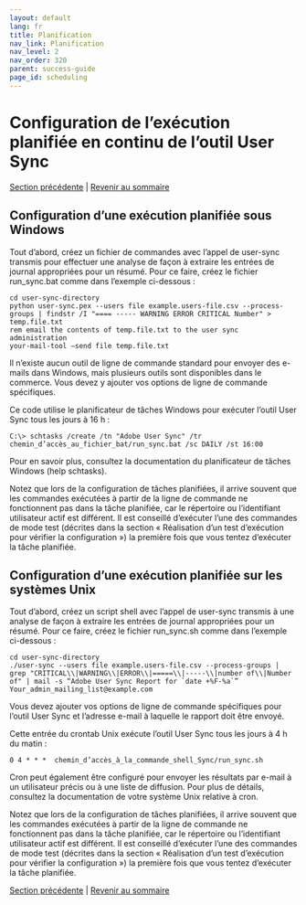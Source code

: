 ```yaml
---
layout: default
lang: fr
title: Planification
nav_link: Planification
nav_level: 2
nav_order: 320
parent: success-guide
page_id: scheduling
---
```


# Configuration de l’exécution planifiée en continu de l’outil User Sync


[Section précédente](command_line_options.md) \| [Revenir au sommaire](index.md) 

## Configuration d’une exécution planifiée sous Windows

Tout d’abord, créez un fichier de commandes avec l’appel de user-sync transmis pour effectuer une analyse de façon à extraire les entrées de journal appropriées pour un résumé. Pour ce faire, créez le fichier run_sync.bat comme dans l’exemple ci-dessous :

	cd user-sync-directory
	python user-sync.pex --users file example.users-file.csv --process-groups | findstr /I "==== ----- WARNING ERROR CRITICAL Number" > temp.file.txt
	rem email the contents of temp.file.txt to the user sync administration
	your-mail-tool –send file temp.file.txt


Il n’existe aucun outil de ligne de commande standard pour envoyer des e-mails dans Windows, mais plusieurs outils sont disponibles dans le commerce.
Vous devez y ajouter vos options de ligne de commande spécifiques.

Ce code utilise le planificateur de tâches Windows pour exécuter l’outil User Sync tous les jours à 16 h :

	C:\> schtasks /create /tn "Adobe User Sync" /tr chemin_d’accès_au_fichier_bat/run_sync.bat /sc DAILY /st 16:00

Pour en savoir plus, consultez la documentation du planificateur de tâches Windows (help schtasks).

Notez que lors de la configuration de tâches planifiées, il arrive souvent que les commandes exécutées à partir de la ligne de commande ne fonctionnent pas dans la tâche planifiée, car le répertoire ou l’identifiant utilisateur actif est différent. Il est conseillé d’exécuter l’une des commandes de mode test (décrites dans la section « Réalisation d’un test d’exécution pour vérifier la configuration ») la première fois que vous tentez d’exécuter la tâche planifiée.


## Configuration d’une exécution planifiée sur les systèmes Unix

Tout d’abord, créez un script shell avec l’appel de user-sync transmis à une analyse de façon à extraire les entrées de journal appropriées pour un résumé. Pour ce faire, créez le fichier run_sync.sh comme dans l’exemple ci-dessous :

	cd user-sync-directory
	./user-sync --users file example.users-file.csv --process-groups |  grep "CRITICAL\\|WARNING\\|ERROR\\|=====\\|-----\\|number of\\|Number of" | mail -s “Adobe User Sync Report for `date +%F-%a`” 
    Your_admin_mailing_list@example.com


Vous devez ajouter vos options de ligne de commande spécifiques pour l’outil User Sync et l’adresse e-mail à laquelle le rapport doit être envoyé.

Cette entrée du crontab Unix exécute l’outil User Sync tous les jours à 4 h du matin : 

	0 4 * * *  chemin_d’accès_à_la_commande_shell_Sync/run_sync.sh 

Cron peut également être configuré pour envoyer les résultats par e-mail à un utilisateur précis ou à une liste de diffusion. Pour plus de détails, consultez la documentation de votre système Unix relative à cron.

Notez que lors de la configuration de tâches planifiées, il arrive souvent que les commandes exécutées à partir de la ligne de commande ne fonctionnent pas dans la tâche planifiée, car le répertoire ou l’identifiant utilisateur actif est différent. Il est conseillé d’exécuter l’une des commandes de mode test (décrites dans la section « Réalisation d’un test d’exécution pour vérifier la configuration ») la première fois que vous tentez d’exécuter la tâche planifiée.


[Section précédente](command_line_options.md) \| [Revenir au sommaire](index.md) 

